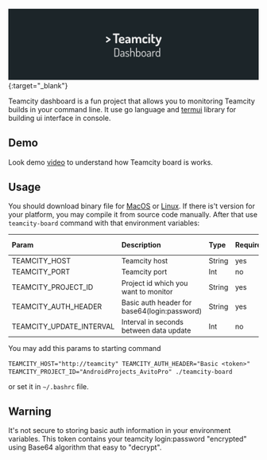 [![Teamcity board](https://raw.githubusercontent.com/dimorinny/teamcity-board/master/art/logo.png)](https://www.youtube.com/watch?v=STNvU7Z1z5c){:target="_blank"}

Teamcity dashboard is a fun project that allows you to monitoring Teamcity builds in your command line. It use go language and [termui](https://github.com/gizak/termui) library for building ui interface in console.

## Demo
Look demo [video](https://www.youtube.com/watch?v=STNvU7Z1z5c) to understand how Teamcity board is works.

## Usage
You should download binary file for [MacOS](https://github.com/dimorinny/teamcity-board/releases/download/0.1/darwin-x64.tar.gz) or [Linux](https://github.com/dimorinny/teamcity-board/releases/download/0.1/linux-x64.tar.gz). If there is't version for your platform, you may compile it from source code manually. After that use `teamcity-board` command with that environment variables:

| Param                      |      Description                                       | Type    |  Required | Default Value |
|:---------------------------|:-------------------------------------------------------|:--------|:----------|:--------------|
| TEAMCITY\_HOST             | Teamcity host                                          | String  | yes       | no            |
| TEAMCITY\_PORT             | Teamcity port                                          | Int     | no        | 8111          |
| TEAMCITY\_PROJECT\_ID      | Project id which you want to monitor                   | String  | yes       | no            |
| TEAMCITY\_AUTH\_HEADER     | Basic auth header for base64(login:password)           | String  | yes       | no            |
| TEAMCITY\_UPDATE\_INTERVAL | Interval in seconds between data update                | Int     | no        | 15            |

You may add this params to starting command
```
TEAMCITY_HOST="http://teamcity" TEAMCITY_AUTH_HEADER="Basic <token>" TEAMCITY_PROJECT_ID="AndroidProjects_AvitoPro" ./teamcity-board
```
or set it in `~/.bashrc` file.

## Warning

It's not secure to storing basic auth information in your environment variables. This token contains your teamcity login:password "encrypted" using Base64 algorithm that easy to "decrypt".
